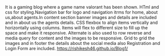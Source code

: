   It is a gaming blog where a game name valorant has been shown. HTml and css for styling.Navigation bar for logo and navigation itrms for home, about us,about agents.In content section banner images and details are included and in about us the agents details. CSS flexbox to align items vertically and horizontally using columns. Items will flex to different size to fill up the space and make it responsive. Alternate is also used to row reverse and media query for content and the images to be responsive. Grid to grid the images and in footer the details about the social media also Registration and Login Form are included.
https://rishikesh46.github.io/Blog1/
